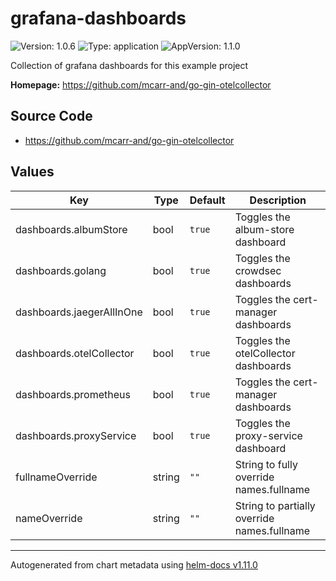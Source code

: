 # grafana-dashboards

![Version: 1.0.6](https://img.shields.io/badge/Version-1.0.6-informational?style=flat-square) ![Type: application](https://img.shields.io/badge/Type-application-informational?style=flat-square) ![AppVersion: 1.1.0](https://img.shields.io/badge/AppVersion-1.1.0-informational?style=flat-square)

Collection of grafana dashboards for this example project

**Homepage:** <https://github.com/mcarr-and/go-gin-otelcollector>

## Source Code

* <https://github.com/mcarr-and/go-gin-otelcollector>

## Values

| Key | Type | Default | Description |
|-----|------|---------|-------------|
| dashboards.albumStore | bool | `true` | Toggles the album-store dashboard |
| dashboards.golang | bool | `true` | Toggles the crowdsec dashboards |
| dashboards.jaegerAllInOne | bool | `true` | Toggles the cert-manager dashboards |
| dashboards.otelCollector | bool | `true` | Toggles the otelCollector dashboards |
| dashboards.prometheus | bool | `true` | Toggles the cert-manager dashboards |
| dashboards.proxyService | bool | `true` | Toggles the proxy-service dashboard |
| fullnameOverride | string | `""` | String to fully override names.fullname |
| nameOverride | string | `""` | String to partially override names.fullname |

----------------------------------------------
Autogenerated from chart metadata using [helm-docs v1.11.0](https://github.com/norwoodj/helm-docs/releases/v1.11.0)

